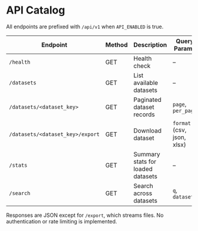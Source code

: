 # API Catalog

All endpoints are prefixed with `/api/v1` when `API_ENABLED` is true.

| Endpoint | Method | Description | Query Params | Auth |
|----------|--------|-------------|--------------|------|
| `/health` | GET | Health check | – | none |
| `/datasets` | GET | List available datasets | – | none |
| `/datasets/<dataset_key>` | GET | Paginated dataset records | `page`, `per_page` | none |
| `/datasets/<dataset_key>/export` | GET | Download dataset | `format` (csv, json, xlsx) | none |
| `/stats` | GET | Summary stats for loaded datasets | – | none |
| `/search` | GET | Search across datasets | `q`, `dataset` | none |

Responses are JSON except for `/export`, which streams files.
No authentication or rate limiting is implemented.

